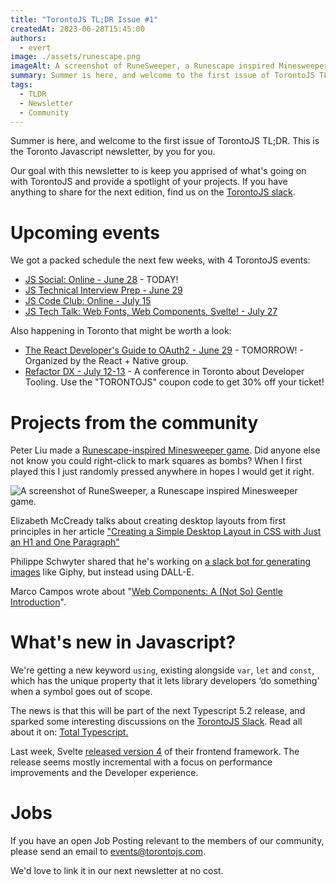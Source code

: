 ```yaml
---
title: "TorontoJS TL;DR Issue #1"
createdAt: 2023-06-28T15:45:00
authors:
  - evert
image: ./assets/runescape.png
imageAlt: A screenshot of RuneSweeper, a Runescape inspired Minesweeper game
summary: Summer is here, and welcome to the first issue of TorontoJS TL;DR. This is the Toronto Javascript newsletter, by you for you.
tags:
  - TLDR
  - Newsletter
  - Community
---
```


Summer is here, and welcome to the first issue of TorontoJS TL;DR. This is the Toronto Javascript newsletter, by you for you.

Our goal with this newsletter to is keep you apprised of what's going on with TorontoJS and provide a spotlight of your projects. If you have anything to share for the next edition, find us on the [TorontoJS slack](https://torontojs.slack.com/).

# Upcoming events

We got a packed schedule the next few weeks, with 4 TorontoJS events:

- [JS Social: Online - June 28](https://www.meetup.com/torontojs/events/mrmfftyfcjblc/) - TODAY!
- [JS Technical Interview Prep - June 29](https://guild.host/events/js-technical-interview-awf6em)
- [JS Code Club: Online - July 15](https://www.meetup.com/torontojs/events/dctzbtyfckbtb/)
- [JS Tech Talk: Web Fonts, Web Components, Svelte! - July 27](https://guild.host/events/js-tech-talk-web-fonts-l8sro4)

Also happening in Toronto that might be worth a look:

- [The React Developer's Guide to OAuth2 - June 29](https://www.meetup.com/toronto-react-native/events/294130639/) - TOMORROW! - Organized by the React + Native group.
- [Refactor DX - July 12-13](https://www.refactorconf.com/?lang=en) - A conference in Toronto about Developer Tooling. Use the "TORONTOJS" coupon code to get 30% off your ticket!

# Projects from the community

Peter Liu made a [Runescape-inspired Minesweeper game](https://petertyliu.github.io/runesweeper/). Did anyone else not know you could right-click to mark squares as bombs? When I first played this I just randomly pressed anywhere in hopes I would get it right.

![A screenshot of RuneSweeper, a Runescape inspired Minesweeper game.](./assets/runescape.png)

Elizabeth McCready talks about creating desktop layouts from first principles in her article ["Creating a Simple Desktop Layout in CSS with Just an H1 and One Paragraph"](https://gingerkiwi.blog/blog/2023-06-13-creating-a-simple-desktop-layout-in-css-with-just-h1-and-one-paragraph/)

Philippe Schwyter shared that he's working on [a slack bot for generating images](https://cauli.projectzucchini.com/) like Giphy, but instead using DALL-E.

Marco Campos wrote about "[Web Components: A (Not So) Gentle Introduction](https://madcampos.dev/blog/2023/06/web-components-basics/)".

# What's new in Javascript?

We're getting a new keyword `using`, existing alongside `var`, `let` and `const`, which has the unique property that it lets library developers ‘do something' when a symbol goes out of scope.

The news is that this will be part of the next Typescript 5.2 release, and sparked some interesting discussions on the [TorontoJS Slack](https://torontojs.slack.com/). Read all about it on: [Total Typescript.](https://www.totaltypescript.com/typescript-5-2-new-keyword-using)

Last week, Svelte [released version 4](https://svelte.dev/blog/svelte-4) of their frontend framework. The release seems mostly incremental with a focus on performance improvements and the Developer experience.

# Jobs

If you have an open Job Posting relevant to the members of our community, please send an email to [events@torontojs.com](mailto:events@torontojs.com).

We'd love to link it in our next newsletter at no cost.
